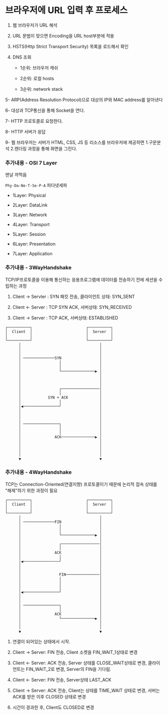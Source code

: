 # 브라우저에 URL 입력 후 프로세스

1. 웹 브라우저가 URL 해석

2. URL 문법이 맞으면 Encoding을 URL host부분에 적용

3. HSTS(Http Strict Transport Security) 목록을 로드해서 확인

4. DNS 조회
   
   - 1순위: 브라우저 캐쉬
   
   - 2순위: 로컬 hosts
   
   - 3순위: network stack

5- ARP(Address Resolution Protocol)으로 대상의 IP와 MAC address를 알아낸다

6- 대상과 TCP통신을 통해 Socket을 연다.

7- HTTP 프로토콜로 요청한다.

8- HTTP 서버가 응답

9- 웹 브라우저는 서버가 HTML, CSS, JS 등 리소스를 브라우저에 제공하면 1.구문분석 2.렌더링 과정을 통해 화면을 그린다.

### 추가내용 - OSI 7 Layer

맨날 까먹음

`Phy-Da-Ne-T-Se-P-A` 피다넷세파

- 1Layer: Physical

- 2Layer: DataLink

- 3Layer: Network

- 4Layer: Transport

- 5Layer: Session

- 6Layer: Presentation

- 7Layer: Application

### 추가내용 - 3WayHandshake

TCP/IP프로토콜을 이용해 통신하는 응용프로그램에 데이터를 전송하기 전에 세션을 수립하는 과정

1) Client -> Servler : SYN 패킷 전송, 클라이언트 상태: SYN_SENT

2) Client <- Server : TCP SYN ACK, 서버상태: SYN_RECEIVED

3) Client -> Server : TCP ACK, 서버상태: ESTABLISHED

```
┌──────────┐                        ┌──────────┐
│  Client  │                        │  Server  │
│          │                        │          │
└──────────┘                        └──────────┘
      │                                   │
      │                                   │
      │                                   │
      │ ──────────────SYN                 │
      │                 │                 │
      │                 │                 │
      │                 └───────────────▶ │
      │                                   │
      │                                   │
      │                                   │
      │                 ┌─────────────────│
      │                 │                 │
      │            SYN + ACK              │
      │                 │                 │
      │◀────────────────┘                 │
      │                                   │
      │                                   │
      │                                   │
      │ ────────────────┐                 │
      │                 │                 │
      │                 │                 │
      │               ACK───────────────▶ │
      │                                   │
      │                                   │
      │                                   │
      │                                   │
      ▼                                   ▼
```

### 추가내용 - 4WayHandshake

TCP는 Connection-Oriented(연결지향) 프로토콜이기 때문에 논리적 접속 상태를 "해제"하기 위한 과정이 필요

```
┌──────────┐                        ┌──────────┐
│  Client  │                        │  Server  │
│          │                        │          │
└──────────┘                        └──────────┘
      │                                   │
      │ ──────────────FIN                 │
      │                 │                 │
      │                 │                 │
      │                 └───────────────▶ │
      │                                   │
      │                 ┌─────────────────│
      │                 │                 │
      │               ACK                 │
      │                 │                 │
      │◀────────────────┘                 │
      │                                   │
      │                                   │
      │                 FIN───────────────│
      │                 │                 │
      │                 │                 │
      │                 │                 │
      │◀────────────────┘                 │
      │                                   │
      │                                   │
      │ ────────────────┐                 │
      │                 │                 │
      │               ACK                 │
      │                 └───────────────▶ │
      │                                   │
      │                                   │
      ▼                                   ▼
```

1. 연결이 되어있는 상태에서 시작.

2. Client -> Server: FIN 전송, Client 소켓을 FIN_WAIT_1상태로 변경

3. Client <- Server: ACK 전송, Server 상태를 CLOSE_WAIT상태로 변경, 클라이언트는 FIN_WAIT_2로 변경, Server의 FIN을 기다림.

4. Client <- Server: FIN 전송, Server상태 LAST_ACK

5. Client -> Server: ACK 전송, Client는 상태를 TIME_WAIT 상태로 변경, 서버는 ACK를 받은 이후 CLOSED 상태로 변경

6. 시간이 경과한 후, Client도 CLOSED로 변경
